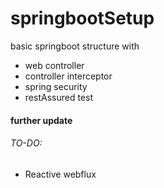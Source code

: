 # springbootSetup
basic springboot structure with
- web controller
- controller interceptor
- spring security
- restAssured test

#### further update
###### TO-DO:
- Reactive webflux
